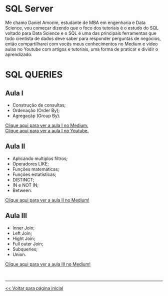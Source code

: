 # SQL Server

Me chamo Daniel Amorim, estudante de MBA em engenharia e Data Science, vou começar dizendo que o foco dos tutoriais é o estudo do SQL voltado para Data Science e o SQL é uma das principais ferramentas que todo cientista de dados deve saber para responder perguntas de negócios, então compartilharei com vocês meus conhecimentos no Medium e video aulas no Youtube com artigos e tutoriais, uma forma de praticar e dividir o aprendizado.

# SQL QUERIES
## Aula I 
 
 - Construção de consultas;
 - Ordenação (Order By);
 - Agregaçãp (Group By).

[Clique aqui para ver a aula I no Medium.](https://medium.com/@dev.daniel.amorim/sql-do-princ%C3%ADpio-ao-fim-parte-i-ee9ea4b11652)<br>
[Clique aqui para ver a aula I no Youtube.](https://www.youtube.com/watch?v=2CUFyHaGwx8)

## Aula II

 - Aplicando multiplos filtros;
 - Operadores LIKE;
 - Funções matemáticas;
 - Funções estatísticas;
 - DISTINCT;
 - IN e NOT IN;
 - Between.

[Clique aqui para ver a aula II no Medium!](https://medium.com/@dev.daniel.amorim/sql-do-principio-ao-fim-parte-ii-5287b169eb0c)

## Aula III

 - Inner Join;
 - Left Join;
 - Hight Join;
 - Full outer Join;
 - Subqueries;
 - Union.

[Clique aqui para ver a aula III no Medium!](https://medium.com/@dev.daniel.amorim/sql-do-princ%C3%ADpio-ao-fim-parte-iii-173b491e377d)

<br>
<hr>

[<< Voltar para página inicial](https://github.com/dev-daniel-amorim)
